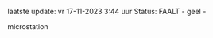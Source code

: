 laatste update: 
vr 17-11-2023  3:44   uur 
Status: FAALT - geel - 
<div class="service Y">microstation</div>